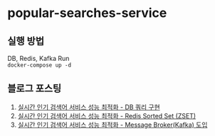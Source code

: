 # popular-searches-service

## 실행 방법

DB, Redis, Kafka Run <br>
`docker-compose up -d`

## 블로그 포스팅

1. [실시간 인기 검색어 서비스 성능 최적화 - DB 쿼리 구현](https://velog.io/@salgu1998/실시간-인기-검색어-서비스-성능-최적화-DB-쿼리로-구현)
2. [실시간 인기 검색어 서비스 성능 최적화 - Redis Sorted Set (ZSET)](https://velog.io/@salgu1998/실시간-인기-검색어-서비스-성능-최적화-Redis-Sorted-Set-ZSET)
3. [실시간 인기 검색어 서비스 성능 최적화 - Message Broker(Kafka) 도입](https://velog.io/@salgu1998/실시간-인기-검색어-서비스-성능-최적화-Kafka)
